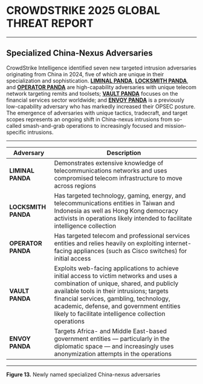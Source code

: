 # CROWDSTRIKE 2025 GLOBAL THREAT REPORT

---

## Specialized China-Nexus Adversaries

CrowdStrike Intelligence identified seven new targeted intrusion adversaries originating from China in 2024, five of which are unique in their specialization and sophistication. [**LIMINAL PANDA**](#), [**LOCKSMITH PANDA**](#), and [**OPERATOR PANDA**](#) are high-capability adversaries with unique telecom network targeting remits and toolsets; [**VAULT PANDA**](#) focuses on the financial services sector worldwide; and [**ENVOY PANDA**](#) is a previously low-capability adversary who has markedly increased their OPSEC posture. The emergence of adversaries with unique tactics, tradecraft, and target scopes represents an ongoing shift in China-nexus intrusions from so-called smash-and-grab operations to increasingly focused and mission-specific intrusions.

---

| Adversary         | Description |
|-------------------|-------------|
| **LIMINAL PANDA** | Demonstrates extensive knowledge of telecommunications networks and uses compromised telecom infrastructure to move across regions |
| **LOCKSMITH PANDA** | Has targeted technology, gaming, energy, and telecommunications entities in Taiwan and Indonesia as well as Hong Kong democracy activists in operations likely intended to facilitate intelligence collection |
| **OPERATOR PANDA** | Has targeted telecom and professional services entities and relies heavily on exploiting internet-facing appliances (such as Cisco switches) for initial access |
| **VAULT PANDA** | Exploits web-facing applications to achieve initial access to victim networks and uses a combination of unique, shared, and publicly available tools in their intrusions; targets financial services, gambling, technology, academic, defense, and government entities likely to facilitate intelligence collection operations |
| **ENVOY PANDA** | Targets Africa- and Middle East-based government entities — particularly in the diplomatic space — and increasingly uses anonymization attempts in the operations |

---

**Figure 13.** Newly named specialized China-nexus adversaries